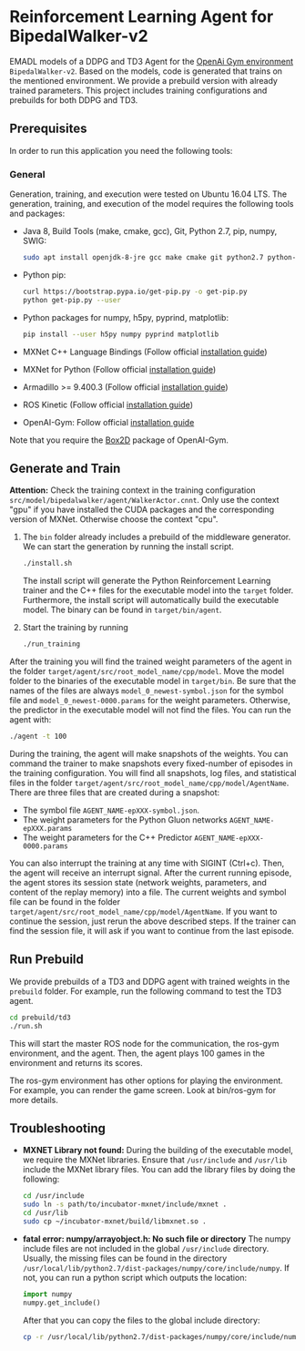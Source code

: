 # Reinforcement Learning Agent for BipedalWalker-v2

EMADL models of a DDPG and TD3 Agent for the [OpenAi Gym environment](https://gym.openai.com/envs/BipedalWalker-v2/) `BipedalWalker-v2`. Based on the models, code is generated that trains on the mentioned environment.
We provide a prebuild version with already trained parameters.
This project includes training configurations and prebuilds for both DDPG and TD3.

## Prerequisites

In order to run this application you need the following tools:

### General

Generation, training, and execution were tested on Ubuntu 16.04 LTS. The generation, training, and execution of the model requires the following tools and packages:
  
- Java 8, Build Tools (make, cmake, gcc), Git, Python 2.7, pip, numpy, SWIG:

    ```bash
    sudo apt install openjdk-8-jre gcc make cmake git python2.7 python-dev python-numpy swig libboost-all-dev curl
    ```
- Python pip:
    ```bash
    curl https://bootstrap.pypa.io/get-pip.py -o get-pip.py
    python get-pip.py --user
    ```

- Python packages for numpy, h5py, pyprind, matplotlib:

    ```bash
    pip install --user h5py numpy pyprind matplotlib
    ```

- MXNet C++ Language Bindings (Follow official [installation guide](https://mxnet.incubator.apache.org/versions/master/install/ubuntu_setup.html))
- MXNet for Python (Follow official [installation guide](https://mxnet.incubator.apache.org/versions/master/install/index.html?platform=Linux&language=Python&processor=CPU))
- Armadillo >= 9.400.3 (Follow official [installation guide](http://arma.sourceforge.net/download.html))
- ROS Kinetic (Follow official [installation guide](http://wiki.ros.org/kinetic/Installation/Ubuntu))
- OpenAI-Gym: Follow official [installation guide](https://github.com/openai/gym#installation)

Note that you require the [Box2D](https://github.com/openai/gym/blob/master/docs/environments.md) package of OpenAI-Gym.


## Generate and Train

**Attention:** Check the training context in the training configuration `src/model/bipedalwalker/agent/WalkerActor.cnnt`. Only use the context "gpu" if you have installed the CUDA packages and the corresponding version of MXNet. Otherwise choose the context "cpu".

1) The `bin` folder already includes a prebuild of the middleware generator. We can start the generation by running the install script.
    ```bash
    ./install.sh
    ```
    The install script will generate the Python Reinforcement Learning trainer and the C++ files for the executable model into the `target` folder. Furthermore, the install script will automatically build the executable model. The binary can be found in `target/bin/agent`.

2) Start the training by running
    ```bash
    ./run_training
    ```

After the training you will find the trained weight parameters of the agent in the folder `target/agent/src/root_model_name/cpp/model`. Move the model folder to the binaries of the executable model in `target/bin`. Be sure that the names of the files are always `model_0_newest-symbol.json` for the symbol file and `model_0_newest-0000.params` for the weight parameters. Otherwise, the predictor in the executable model will not find the files. You can run the agent with:
```bash
./agent -t 100
```

During the training, the agent will make snapshots of the weights. You can command the trainer to make snapshots every fixed-number of episodes in the training configuration. You will find all snapshots, log files, and statistical files in the folder `target/agent/src/root_model_name/cpp/model/AgentName`.
There are three files that are created during a snapshot:
- The symbol file `AGENT_NAME-epXXX-symbol.json`.
- The weight parameters for the Python Gluon networks `AGENT_NAME-epXXX.params`
- The weight parameters for the C++ Predictor `AGENT_NAME-epXXX-0000.params`

You can also interrupt the training at any time with SIGINT (Ctrl+c). Then, the agent will receive an interrupt signal. After the current running episode, the agent stores its session state (network weights, parameters, and content of the replay memory) into a file. The current weights and symbol file can be found in the folder `target/agent/src/root_model_name/cpp/model/AgentName`. If you want to continue the session, just rerun the above described steps. If the trainer can find the session file, it will ask if you want to continue from the last episode.

## Run Prebuild
We provide prebuilds of a TD3 and DDPG agent with trained weights in the `prebuild` folder. For example, run the following command to test the TD3 agent.
```bash
cd prebuild/td3
./run.sh
```
This will start the master ROS node for the communication, the ros-gym environment, and the agent. Then, the agent plays 100 games in the environment and returns its scores.

The ros-gym environment has other options for playing the environment. For example, you can render the game screen. Look at bin/ros-gym for more details.

## Troubleshooting
- **MXNET Library not found:** During the building of the executable model, we require the MXNet libraries. Ensure that  `/usr/include` and `/usr/lib` include the MXNet library files. You can add the library files by doing the following: 
    ```bash
    cd /usr/include
    sudo ln -s path/to/incubator-mxnet/include/mxnet .
    cd /usr/lib
    sudo cp ~/incubator-mxnet/build/libmxnet.so .
    ```
- **fatal error: numpy/arrayobject.h: No such file or directory** The numpy include files are not included in the global `/usr/include` directory. Usually, the missing files can be found in the directory `/usr/local/lib/python2.7/dist-packages/numpy/core/include/numpy`. If not, you can run a python script which outputs the location:
    ```python
    import numpy
    numpy.get_include()
    ```
    After that you can copy the files to the global include directory:
    ```bash
    cp -r /usr/local/lib/python2.7/dist-packages/numpy/core/include/numpy /usr/local/include
    ```
